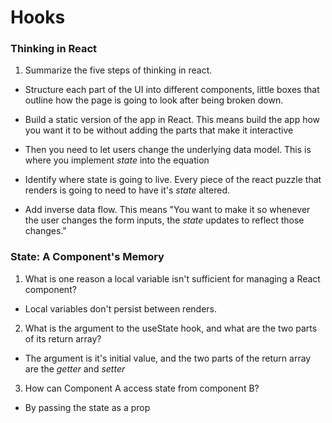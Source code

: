 # Hooks

### Thinking in React

1. Summarize the five steps of thinking in react.

* Structure each part of the UI into different components, little boxes that outline how the page is going to look after being broken down.

* Build a static version of the app in React. This means build the app how you want it to be without adding the parts that make it interactive

* Then you need to let users change the underlying data model. This is where you implement *state* into the equation

* Identify where state is going to live. Every piece of the react puzzle that renders is going to need to have it's *state* altered.

* Add inverse data flow. This means "You want to make it so whenever the user changes the form inputs, the *state* updates to reflect those changes."

### State: A Component's Memory

1. What is one reason a local variable isn't sufficient for managing a React component?

* Local variables don't persist between renders.

2. What is the argument to the useState hook, and what are the two parts of its return array?

* The argument is it's initial value, and the two parts of the return array are the *getter* and *setter*

3. How can Component A access state from component B?

* By passing the state as a prop